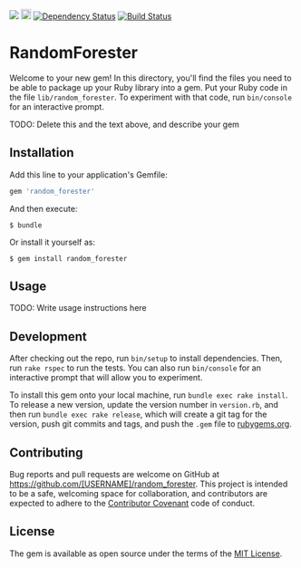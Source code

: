 <a href="https://codeclimate.com/github/asafschers/random_forester"><img src="https://codeclimate.com/github/asafschers/random_forester/badges/gpa.svg" /></a>
<a href="https://badge.fury.io/rb/random_forester"><img src="https://badge.fury.io/rb/random_forester.svg" alt="Gem Version" height="18"></a>
<a href='https://www.versioneye.com/user/projects/584c3d1dbcc3a20035a9a849'><img src='https://www.versioneye.com/user/projects/584c3d1dbcc3a20035a9a849/badge.svg?style=flat-square' alt="Dependency Status" /></a>
[![Build Status](https://travis-ci.org/asafschers/random_forester.svg?branch=master)](https://travis-ci.org/asafschers/random_forester)

# RandomForester

Welcome to your new gem! In this directory, you'll find the files you need to be able to package up your Ruby library into a gem. Put your Ruby code in the file `lib/random_forester`. To experiment with that code, run `bin/console` for an interactive prompt.

TODO: Delete this and the text above, and describe your gem

## Installation

Add this line to your application's Gemfile:

```ruby
gem 'random_forester'
```

And then execute:

    $ bundle

Or install it yourself as:

    $ gem install random_forester

## Usage

TODO: Write usage instructions here

## Development

After checking out the repo, run `bin/setup` to install dependencies. Then, run `rake rspec` to run the tests. You can also run `bin/console` for an interactive prompt that will allow you to experiment.

To install this gem onto your local machine, run `bundle exec rake install`. To release a new version, update the version number in `version.rb`, and then run `bundle exec rake release`, which will create a git tag for the version, push git commits and tags, and push the `.gem` file to [rubygems.org](https://rubygems.org).

## Contributing

Bug reports and pull requests are welcome on GitHub at https://github.com/[USERNAME]/random_forester. This project is intended to be a safe, welcoming space for collaboration, and contributors are expected to adhere to the [Contributor Covenant](contributor-covenant.org) code of conduct.


## License

The gem is available as open source under the terms of the [MIT License](http://opensource.org/licenses/MIT).

